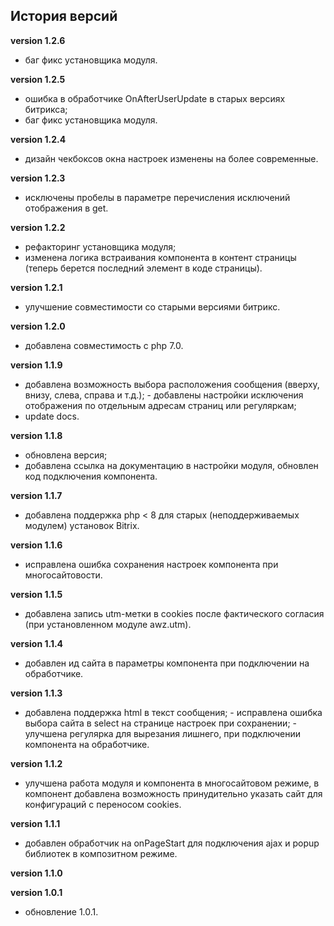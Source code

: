 <!-- cl-start -->
## История версий

**version 1.2.6**    
- баг фикс установщика модуля.    

**version 1.2.5**    
- ошибка в обработчике OnAfterUserUpdate в старых версиях битрикса;    
- баг фикс установщика модуля.    

**version 1.2.4**    
- дизайн чекбоксов окна настроек изменены на более современные.    

**version 1.2.3**    
- исключены пробелы в параметре перечисления исключений отображения в get.    

**version 1.2.2**    
- рефакторинг установщика модуля;    
- изменена логика встраивания компонента в контент страницы (теперь берется последний элемент </body> в коде страницы).    

**version 1.2.1**    
- улучшение совместимости со старыми версиями битрикс.    

**version 1.2.0**    
- добавлена совместимость с php 7.0.    

**version 1.1.9**    
- добавлена возможность выбора расположения сообщения (вверху, внизу, слева, справа и т.д.); - добавлены настройки исключения отображения по отдельным адресам страниц или регуляркам;    
- update docs.    

**version 1.1.8**    
- обновлена версия;    
- добавлена ссылка на документацию в настройки модуля, обновлен код подключения компонента.    

**version 1.1.7**    
- добавлена поддержка php < 8 для старых (неподдерживаемых модулем) установок Bitrix.    

**version 1.1.6**    
- исправлена ошибка сохранения настроек компонента при многосайтовости.    

**version 1.1.5**    
- добавлена запись utm-метки в cookies после фактического согласия (при установленном модуле awz.utm).    

**version 1.1.4**    
- добавлен ид сайта в параметры компонента при подключении на обработчике.    

**version 1.1.3**    
- добавлена поддержка html в текст сообщения; - исправлена ошибка выбора сайта в select на странице настроек при сохранении; - улучшена регулярка для вырезания лишнего, при подключении компонента на обработчике.    

**version 1.1.2**    
- улучшена работа модуля и компонента в многосайтовом режиме, в компонент добавлена возможность принудительно указать сайт для конфигураций с переносом cookies.    

**version 1.1.1**    
- добавлен обработчик на onPageStart для подключения ajax и popup библиотек в композитном режиме.    

**version 1.1.0**    

**version 1.0.1**    
- обновление 1.0.1.    
<!-- cl-end -->
